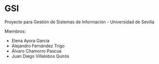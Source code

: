 # GSI
Proyecto para Gestión de Sistemas de Información - Universidad de Sevilla

Miembros:

- Elena Ayora García
- Alejandro Fernández Trigo
- Álvaro Chamorro Pascua
- Juan Diego Villalobos Quirós
